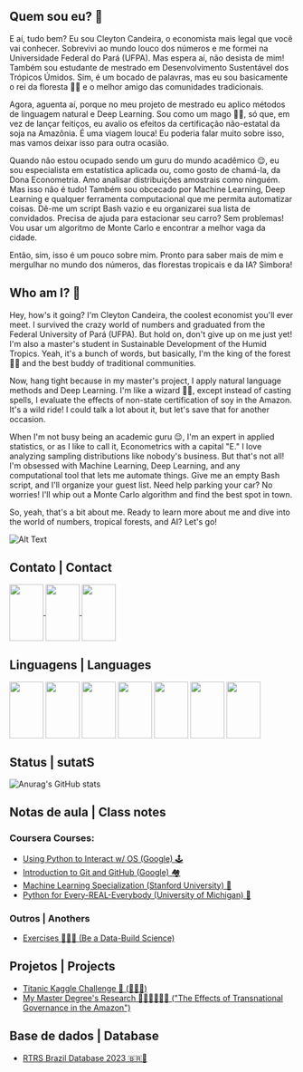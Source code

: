## Quem sou eu?  🧐

E aí, tudo bem? Eu sou Cleyton Candeira, o economista mais legal que você vai conhecer. Sobrevivi ao mundo louco dos números e me formei na Universidade Federal do Pará (UFPA). Mas espera aí, não desista de mim! Também sou estudante de mestrado em Desenvolvimento Sustentável dos Trópicos Úmidos. Sim, é um bocado de palavras, mas eu sou basicamente o rei da floresta 🌴🐊 e o melhor amigo das comunidades tradicionais.

Agora, aguenta aí, porque no meu projeto de mestrado eu aplico métodos de linguagem natural e Deep Learning. Sou como um mago 🧙🏽, só que, em vez de lançar feitiços, eu avalio os efeitos da certificação não-estatal da soja na Amazônia. É uma viagem louca! Eu poderia falar muito sobre isso, mas vamos deixar isso para outra ocasião.

Quando não estou ocupado sendo um guru do mundo acadêmico 😌, eu sou especialista em estatística aplicada ou, como gosto de chamá-la, da Dona Econometria. Amo analisar distribuições amostrais como ninguém. Mas isso não é tudo! Também sou obcecado por Machine Learning, Deep Learning e qualquer ferramenta computacional que me permita automatizar coisas. Dê-me um script Bash vazio e eu organizarei sua lista de convidados. Precisa de ajuda para estacionar seu carro? Sem problemas! Vou usar um algoritmo de Monte Carlo e encontrar a melhor vaga da cidade.

Então, sim, isso é um pouco sobre mim. Pronto para saber mais de mim e mergulhar no mundo dos números, das florestas tropicais e da IA? Simbora!

## 

## Who am I? 🧐

Hey, how's it going? I'm Cleyton Candeira, the coolest economist you'll ever meet. I survived the crazy world of numbers and graduated from the Federal University of Pará (UFPA). But hold on, don't give up on me just yet! I'm also a master's student in Sustainable Development of the Humid Tropics. Yeah, it's a bunch of words, but basically, I'm the king of the forest 🌴🐊 and the best buddy of traditional communities.

Now, hang tight because in my master's project, I apply natural language methods and Deep Learning. I'm like a wizard 🧙🏽, except instead of casting spells, I evaluate the effects of non-state certification of soy in the Amazon. It's a wild ride! I could talk a lot about it, but let's save that for another occasion.

When I'm not busy being an academic guru 😌, I'm an expert in applied statistics, or as I like to call it, Econometrics with a capital "E." I love analyzing sampling distributions like nobody's business. But that's not all! I'm obsessed with Machine Learning, Deep Learning, and any computational tool that lets me automate things. Give me an empty Bash script, and I'll organize your guest list. Need help parking your car? No worries! I'll whip out a Monte Carlo algorithm and find the best spot in town.

So, yeah, that's a bit about me. Ready to learn more about me and dive into the world of numbers, tropical forests, and AI? Let's go!

![Alt Text](https://64.media.tumblr.com/9c29d9aff3eb5116f54e48c976d7c858/tumblr_o26t9nFq0C1tzkxdco1_400.gif)

## Contato | Contact
<div>
  <a href="https://www.linkedin.com/in/cleyton-candeira-50a7a6214/">
    <img src="https://cdn.jsdelivr.net/gh/devicons/devicon/icons/linkedin/linkedin-original.svg" align="center" height="100" width="60">
  </a>
  <a href="https://www.kaggle.com/cleytoncandeira">
    <img src="https://cdn.jsdelivr.net/gh/devicons/devicon/icons/kaggle/kaggle-original.svg" align="center" height="100" width="60">
  </a>
  <a href="cleytonacandeira@gmail.com">
    <img src="https://cdn.jsdelivr.net/gh/devicons/devicon/icons/google/google-plain.svg" align="center" height="100" width="60">
  </a>

</div>


## Linguagens | Languages

<div>
  <img src="https://cdn.jsdelivr.net/gh/devicons/devicon/icons/python/python-original.svg" align="center" height="100" width="60">
  <img src="https://cdn.jsdelivr.net/gh/devicons/devicon/icons/mysql/mysql-original.svg" align="center" height="100" width="60">
  <img src="https://cdn.jsdelivr.net/gh/devicons/devicon/icons/r/r-original.svg" align="center" height="100" width="60">
  <img src="https://cdn.jsdelivr.net/gh/devicons/devicon/icons/bash/bash-original.svg" align="center" height="100" width="60">
  <img src="https://cdn.jsdelivr.net/gh/devicons/devicon/icons/tensorflow/tensorflow-original.svg" align="center" height="100" width="60">
  <img src="https://cdn.jsdelivr.net/gh/devicons/devicon/icons/googlecloud/googlecloud-original.svg" align="center" height="100" width="60">
  <img src="https://cdn.jsdelivr.net/gh/devicons/devicon/icons/amazonwebservices/amazonwebservices-original.svg" align="center" height="100" width="60">
  
</div>

## Status | sutatS

![Anurag's GitHub stats](https://github-readme-stats.vercel.app/api?username=cleytoncandeira&show_icons=true&theme=dark)

## Notas de aula | Class notes
### Coursera Courses:
- [Using Python to Interact w/ OS (Google) 🕹️](https://github.com/cleytoncandeira/coursera_using_python_to_interact_w_os)
- [Introduction to Git and GitHub (Google) 🏘️](https://github.com/cleytoncandeira/it-cert-automation-practice)
- [Machine Learning Specialization (Stanford University) 🤖](https://github.com/cleytoncandeira/Machine-Learning-Specialization-Coursera)
- [Python for Every-REAL-Everybody (University of Michigan) 🐍](https://github.com/cleytoncandeira/) 

### Outros | Anothers

- [Exercises 🦾🏋🏾 (Be a Data-Build Science)](https://github.com/cleytoncandeira/ds_bodybuild_exercises_py)

## Projetos | Projects

 - [Titanic Kaggle Challenge 🚢 (🥉🥉🥉)](https://github.com/cleytoncandeira/kaggle-challenge-titanic-survived)
 - [My Master Degree's Research 🕵🏾‍♂️🧙🏾‍♂️ ("The Effects of Transnational Governance in the Amazon")](https://github.com/cleytoncandeira/msc_thesis_naea_ufpa)

 ## Base de dados | Database

 - [RTRS Brazil Database 2023 🇧🇷🤠](https://www.kaggle.com/datasets/cleytoncandeira/rtrs-brazil-public-audit-reports-2023)



  





  

  







